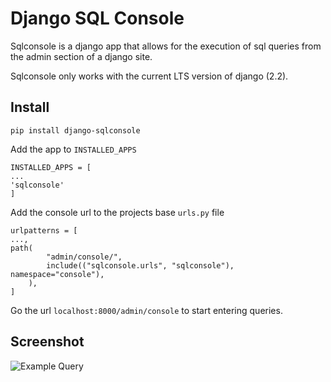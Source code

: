 # Django SQL Console

Sqlconsole is a django app that allows for the execution of sql queries from the admin section of a django site.

Sqlconsole only works with the current LTS version of django (2.2).

## Install

```
pip install django-sqlconsole
```

Add the app to ```INSTALLED_APPS```

```
INSTALLED_APPS = [
...
'sqlconsole'
]
```
Add the console url to the projects base ```urls.py``` file

```
urlpatterns = [
...,
path(
        "admin/console/",
        include(("sqlconsole.urls", "sqlconsole"), namespace="console"),
    ),
]

```


Go the url ```localhost:8000/admin/console``` to start entering queries.

## Screenshot
![Example Query](screenshot/query.png)

